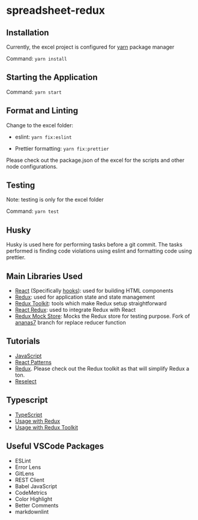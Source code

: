 # spreadsheet-redux

## Installation

Currently, the excel project is configured for [yarn](https://yarnpkg.com/) package manager

Command: ```yarn install```

## Starting the Application

Command: ```yarn start```

## Format and Linting

Change to the excel folder:

- eslint: ```yarn fix:eslint```

- Prettier formatting: ```yarn fix:prettier```

Please check out the package.json of the excel for the scripts and other node configurations.

## Testing

Note: testing is only for the excel folder

Command: ```yarn test```

## Husky

Husky is used here for performing tasks before a git commit. The tasks performed is finding code violations using eslint and formatting code using prettier.

## Main Libraries Used

- [React](https://reactjs.org/) (Specifically [hooks](https://reactjs.org/docs/hooks-overview.html)): used for building HTML components
- [Redux](https://redux.js.org/): used for application state and state management
- [Redux Toolkit](https://redux-toolkit.js.org/): tools which make Redux setup straightforward
- [React Redux](https://react-redux.js.org/): used to integrate Redux with React
- [Redux Mock Store](https://github.com/ananas7/redux-mock-store/tree/feature/extended-replaceReducer): Mocks the Redux store for testing purpose. Fork of [ananas7](https://github.com/ananas7) branch for replace reducer function

## Tutorials

- [JavaScript](https://javascript.info/)
- [React Patterns](https://reactpatterns.com/)
- [Redux](https://egghead.io/courses/getting-started-with-redux). Please check out the Redux toolkit as that will simplify Redux a ton.
- [Reselect](https://www.youtube.com/watch?v=aOkzmHvF_Zo)

## Typescript

- [TypeScript](https://www.typescriptlang.org/)
- [Usage with Redux](https://redux.js.org/recipes/usage-with-typescript)
- [Usage with Redux Toolkit](https://redux-toolkit.js.org/usage/usage-with-typescript)

## Useful VSCode Packages

- ESLint
- Error Lens
- GitLens
- REST Client
- Babel JavaScript
- CodeMetrics
- Color Highlight
- Better Comments
- markdownlint
